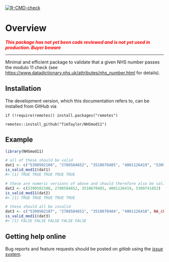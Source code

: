 
<!-- README.md is generated from README.Rmd. Please edit that file -->
<!-- badges: start -->

[![R-CMD-check](https://github.com/TimTaylor/NHSmod11/workflows/R-CMD-check/badge.svg)](https://github.com/TimTaylor/NHSmod11/actions)
<!-- badges: end -->

# Overview

<span style="color:red"> ***This package has not yet been code reviewed
and is not yet used in production. Buyer beware*** </span>

------------------------------------------------------------------------

Minimal and efficient package to validate that a given NHS number passes
the modulo 11 check (see
<https://www.datadictionary.nhs.uk/attributes/nhs_number.html> for
details).

## Installation

The development version, which this documentation refers to, can be
installed from GitHub via

    if (!require(remotes)) install.packages("remotes")

    remotes::install_github("TimTaylor/NHSmod11")

## Example

``` r
library(NHSmod11)

# all of these should be valid
dat1 <- c("5390502108", "2788584652", "3510670485", "4001126419", "5309741852")
is_valid_mod11(dat1)
#> [1] TRUE TRUE TRUE TRUE TRUE

# these are numeric versions of above and should therefore also be valid
dat2 <- c(5390502108, 2788584652, 3510670485, 4001126419, 5309741852)
is_valid_mod11(dat2)
#> [1] TRUE TRUE TRUE TRUE TRUE

# these should all be invalid
dat3 <- c("5390502107", "2788584651", "3510670484", "4001126418", NA_character_)
is_valid_mod11(dat3)
#> [1] FALSE FALSE FALSE FALSE FALSE
```

## Getting help online

Bug reports and feature requests should be posted on *gitlab* using the
[*issue*
system](https://gitlab.phe.gov.uk/Timothy.Taylor/NHSmod11/issues).
